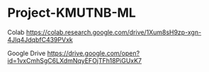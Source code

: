 # Project-KMUTNB-ML
Colab https://colab.research.google.com/drive/1Xum8sH9zp-xgn-4Jlq4JdqbfC439PVxk

Google Drive https://drive.google.com/open?id=1vxCmhSgC6LXdmNqyEFOjTFh18PiGUxK7
